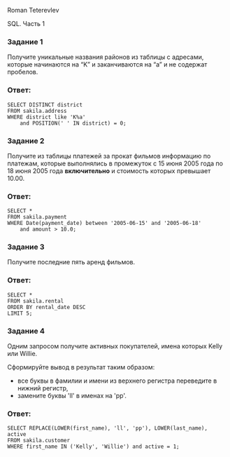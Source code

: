 Roman Teterevlev

SQL. Часть 1

### Задание 1

Получите уникальные названия районов из таблицы с адресами, которые начинаются на “K” и заканчиваются на “a” и не содержат пробелов.

### Ответ:
```
SELECT DISTINCT district
FROM sakila.address
WHERE district like 'K%a'
	and POSITION(' ' IN district) = 0;
```


### Задание 2

Получите из таблицы платежей за прокат фильмов информацию по платежам, которые выполнялись в промежуток с 15 июня 2005 года по 18 июня 2005 года **включительно** и стоимость которых превышает 10.00.

### Ответ:
```
SELECT *
FROM sakila.payment
WHERE Date(payment_date) between '2005-06-15' and '2005-06-18'
	and amount > 10.0;
```


### Задание 3

Получите последние пять аренд фильмов.

### Ответ:
```
SELECT *
FROM sakila.rental
ORDER BY rental_date DESC
LIMIT 5;
```


### Задание 4

Одним запросом получите активных покупателей, имена которых Kelly или Willie. 

Сформируйте вывод в результат таким образом:
- все буквы в фамилии и имени из верхнего регистра переведите в нижний регистр,
- замените буквы 'll' в именах на 'pp'.

### Ответ:
```
SELECT REPLACE(LOWER(first_name), 'll', 'pp'), LOWER(last_name), active
FROM sakila.customer
WHERE first_name IN ('Kelly', 'Willie') and active = 1;
```


